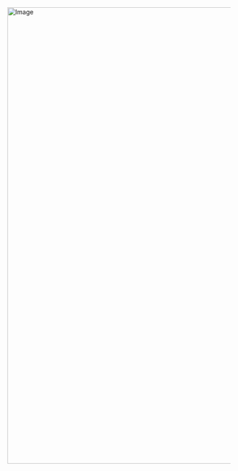 <img width="1031" alt="Image" src="https://github.com/user-attachments/assets/82369099-4c03-4fff-8d5f-9e088eed1895" />
